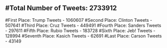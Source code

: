 #Total Number of Tweets: 2733912 
---
#First Place: Trump Tweets - 1060607
#Second Place: Clinton Tweets - 507641
#Third Place: Cruz Tweets - 449491
#Fourth Place: Sanders Tweets - 297611
#Fifth Place: Rubio Tweets - 183728
#Sixth Place: Jeb! Tweets - 128994
#Seventh Place: Kasich Tweets - 62691
#Last Place: Carson Tweets - 43149
